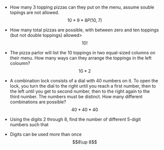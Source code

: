 - How many 3 topping pizzas can they put on the menu, assume souble topings are not allowed.
$$10 * 9 * 8   P(10,7)$$
- How many total pizzas are possible, with between zero and ten toppings (but not double toppings) allowed>
$$10!$$
- The pizza parlor will list the 10 toppings in two equal-sized columns on their menu. How many ways can they arrange the toppings in the left coloumn?
$$10*2$$

- A combination lock consists of a dial with 40 numbers on it. To open
the lock, you turn the dial to the right until you reach a first number,
then to the left until you get to second number, then to the right
again to the third number. The numbers must be distinct. How many
different combinations are possible?
$$40*40*40$$

- Using the digits 2 through 8, find the number of different 5-digit
numbers such that
- Digits can be used more than once
$$8\up 8$$

